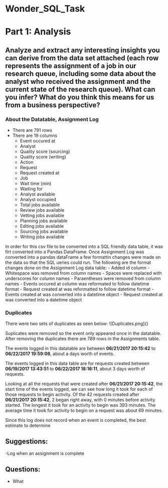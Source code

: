 # Wonder_SQL_Task

# Part 1: Analysis

## Analyze and extract any interesting insights you can derive from the data set attached (each row represents the assignment of a job in our research queue, including some data about the analyst who received the assignment and the current state of the research queue). What can you infer? What do you think this means for us from a business perspective?

### About the Datatable, Assignment Log

- There are 791 rows
- There are 19 columns
    - Event occured at
    - Analyst
    - Quality score (sourcing)
    - Quality score (writing)
    - Action
    - Request
    - Request created at
    - Job
    - Wait time (min)
    - Waiting for
    - Analyst available
    - Analyst occupied
    - Total jobs available
    - Review jobs available
    - Vetting jobs available
    - Planning jobs available
    - Editing jobs available
    - Sourcing jobs available
    - Writing jobs available

In order for this csv file to be converted into a SQL friendly data table, it was firt converted into a Pandas DataFrame. Once Assignment Log was converted into a pandas dataFrame a few formattin changes were made on the data so that the SQL ueries could run. The following are the format changes done on the Assignment Log data table:
    - Added id column
    - Whitespace was removed from column names
    - Spaces were replaced with underscores for column names
    - Paraentheses were removed from column names
    - Events occured at column was reformated to follow datetime format
    - Request created at was reformatted to follow datetime format
    - Events created at was converted into a datetime object
    - Request created at was converted into a datetime object

### Duplicates

There were two sets of duplicates as seen below:
![Duplicates.png]{}

Suplicates were removed so the event only appeared once in the datatable. After removing the duplicates there are 789 rows in the Assignments table.


    


The events logged in this datatable are between __06/21/2017 20:15:42__ to __06/22/2017 19:59:06__, about a days worth of events.

The events logged in this data table are for requests created between __06/19/2017 13:43:51__ to __06/22/2017 18:16:11__, about 3 days worth of requests.

Looking at all the requests that were created after __06/21/2017 20:15:42__, the start time of the events logged, we can see how long it took for each of those requests to begin activity. Of the 42 requests created after __06/21/2017 20:15:42__, 2 began right away, with 0 minutes before activity started. The longest it took for an activity to begin was 393 minutes. The average time it took for activity to begin on a request was about 69 minutes.

Since this log does not record when an event is completed, the best estimate to determine


## Suggestions:
-Log when an assignment is complete

## Questions:
- What